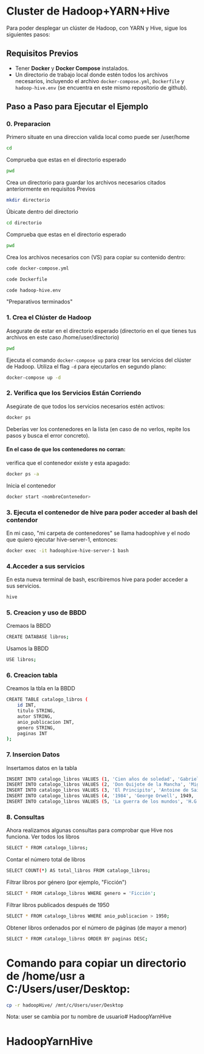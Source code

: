 # Cluster de Hadoop+YARN+Hive

Para poder desplegar un clúster de Hadoop, con YARN y Hive, sigue los siguientes pasos:

## Requisitos Previos

- Tener **Docker** y **Docker Compose** instalados.
- Un directorio de trabajo local donde estén todos los archivos necesarios, incluyendo el archivo `docker-compose.yml`, `Dockerfile` y `hadoop-hive.env` (se encuentra en este mismo repositorio de github).

## Paso a Paso para Ejecutar el Ejemplo

### 0. Preparacion

Primero situate en una direccion valida local como puede ser /user/home

```bash
cd
```
Comprueba que estas en el directorio esperado
```bash
pwd
```
Crea un directorio para guardar los archivos necesarios citados anteriormente en requisitos Previos
```bash
mkdir directorio
```
Úbicate dentro del directorio
```bash
cd directorio
```
Comprueba que estas en el directorio esperado
```bash
pwd
```
Crea los archivos necesarios con (VS) para copiar su contenido dentro:
```bash
code docker-compose.yml
```
```bash
code Dockerfile
```
```bash
code hadoop-hive.env
```

"Preparativos terminados"

### 1. Crea el Clúster de Hadoop
Asegurate de estar en el directorio esperado (directorio en el que tienes tus archivos en este caso /home/user/directorio)
```bash
pwd
```
Ejecuta el comando `docker-compose up` para crear los servicios del clúster de Hadoop. Utiliza el flag `-d` para ejecutarlos en segundo plano:

```bash
docker-compose up -d
```

### 2. Verifica que los Servicios Están Corriendo

Asegúrate de que todos los servicios necesarios estén activos:

```bash
docker ps
```

Deberías ver los contenedores en la lista (en caso de no verlos, repite los pasos y busca el error concreto).

#### En el caso de que los contenedores no corran:
verifica que el contenedor existe y esta apagado:
```bash
docker ps -a
```

Inicia el contenedor 
```bash
docker start <nombreContenedor>
```

### 3. Ejecuta el contenedor de hive para poder acceder al bash del contendor
En mi caso, "mi carpeta de contenedores" se llama hadoophive y el nodo que quiero ejecutar hive-server-1, entonces:
```bash
docker exec -it hadoophive-hive-server-1 bash
```
### 4.Acceder a sus servicios
En esta nueva terminal de bash, escribiremos hive para poder acceder a sus servicios.
```bash
hive
```

### 5. Creacion y uso de BBDD
Cremaos la BBDD
```bash
CREATE DATABASE libros;
```
Usamos la BBDD
```bash
USE libros;
```
### 6. Creacion tabla
Creamos la tbla en la BBDD
```bash
CREATE TABLE catalogo_libros (
    id INT,
    titulo STRING,
    autor STRING,
    anio_publicacion INT,
    genero STRING,
    paginas INT
);
```
### 7. Insercion Datos
Insertamos datos en la tabla
```bash
INSERT INTO catalogo_libros VALUES (1, 'Cien años de soledad', 'Gabriel García Márquez', 1967, 'Ficción', 417);
INSERT INTO catalogo_libros VALUES (2, 'Don Quijote de la Mancha', 'Miguel de Cervantes', 1605, 'Ficción', 863);
INSERT INTO catalogo_libros VALUES (3, 'El Principito', 'Antoine de Saint-Exupéry', 1943, 'Ficción', 96);
INSERT INTO catalogo_libros VALUES (4, '1984', 'George Orwell', 1949, 'Ciencia Ficción', 328);
INSERT INTO catalogo_libros VALUES (5, 'La guerra de los mundos', 'H.G. Wells', 1898, 'Ciencia Ficción', 192);
```
### 8. Consultas
Ahora realizamos algunas consultas para comprobar que Hive nos funciona.
Ver todos los libros
```bash
SELECT * FROM catalogo_libros;

```
 Contar el número total de libros
```bash
SELECT COUNT(*) AS total_libros FROM catalogo_libros;

```
Filtrar libros por género (por ejemplo, "Ficción")
```bash
SELECT * FROM catalogo_libros WHERE genero = 'Ficción';

```
Filtrar libros publicados después de 1950
```bash
SELECT * FROM catalogo_libros WHERE anio_publicacion > 1950;

```
Obtener libros ordenados por el número de páginas (de mayor a menor)
```bash
SELECT * FROM catalogo_libros ORDER BY paginas DESC;

```

# Comando para copiar un directorio de /home/usr a C:/Users/user/Desktop:
```bash
cp -r hadoopHive/ /mnt/c/Users/user/Desktop

```
Nota: user se cambia por tu nombre de usuario# HadoopYarnHive
# HadoopYarnHive

